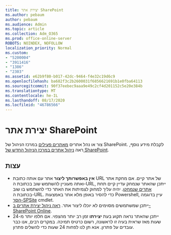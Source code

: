 ```yaml
---
title: יצירת אתר SharePoint
ms.author: pebaum
author: pebaum
ms.audience: Admin
ms.topic: article
ms.collection: Adm_O365
ms.prod: office-online-server
ROBOTS: NOINDEX, NOFOLLOW
localization_priority: Normal
ms.custom:
- "5200004"
- "3911416"
- "1386"
- "2303"
ms.assetid: e62b9f80-b017-42dc-9464-f4e32c19d6c9
ms.openlocfilehash: ba682f3c2b2600031f6856621691b1e0fba64113
ms.sourcegitcommit: 90f37eebec9aaa9e49c2cf4d201152c5e20e384b
ms.translationtype: MT
ms.contentlocale: he-IL
ms.lasthandoff: 08/17/2020
ms.locfileid: "46786566"
---
```

# <a name="create-a-sharepoint-site"></a>יצירת אתר SharePoint

צור או נהל אתרים [מאתרים פעילים](https://admin.microsoft.com/sharepoint?page=sitemanagement&modern=true) במרכז הניהול של SharePoint. לקבלת מידע נוסף, ראה [ניהול אתרים במרכז הניהול החדש של SharePoint](https://docs.microsoft.com/sharepoint/manage-site-creation). 

## <a name="tips"></a>עצות

- **אין באפשרותך ליצור** אתר עם אותה כתובת URL של אתר קיים. אם מחקת אתר ואתה מעוניין להשתמש שוב בכתובת ה-URL, ייתכן שהאתר שנמחק עדיין קיים תחת [אתרים שנמחקו](https://admin.microsoft.com/sharepoint?page=recyclebin&modern=true). יהיה עליך למחוק לצמיתות את האתר כדי להשתמש בו שוב בכתובת ה-URL. כדי להסיר באופן מלא אתר באמצעות Powershell, עיין בדוגמה [הסר-SPSite](https://docs.microsoft.com/sharepoint/manage-sites-in-new-admin-center#delete-a-site) cmdlet.
- ייתכן שמשתמשים מסוימים לא יוכלו ליצור אתר. [ראה ניהול יצירת אתרים ב-SharePoint Online](https://docs.microsoft.com/sharepoint/manage-site-creation).
- ייתכן שהאתר נראה תקוע בעת **יצירתו** זמן רב יותר מהצפוי. אם חלפו יותר מ-24 שעות מאז שראית בעיה זו לראשונה, רשום כרטיס תמיכה. במקרים רבים, אנו כבר עובדים על פתרון. אנא תן לנו לפחות 24 שעות כדי להשלים פתרון.
